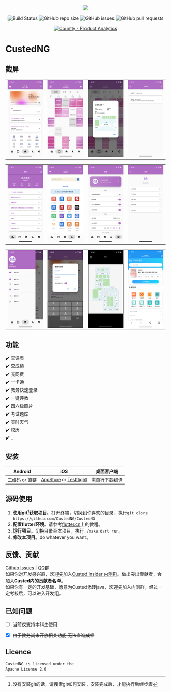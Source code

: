 <p align="center">
  <img width="500px" src="https://raw.githubusercontent.com/CustedNG/CustedNG/master/screenshot/CustedNG.png">
</p>

<p align="center">
    <img alt="Build Status" src="https://api.codemagic.io/apps/5e34f30dcb13955d9f85f43f/5e34f30dcb13955d9f85f43e/status_badge.svg">
    <img alt="GitHub repo size" src="https://img.shields.io/github/repo-size/CustedNG/CustedNG">
    <img alt="GitHub issues" src="https://img.shields.io/github/issues-raw/CustedNG/CustedNG">
    <img alt="GitHub pull requests" src="https://img.shields.io/github/issues-pr/CustedNG/CustedNG">
</p>

<p align="center">
    <a href="https://count.ly/f/badge" rel="nofollow"><img style="width:145px;height:60px" src="https://count.ly/badges/light.svg" alt="Countly - Product Analytics" /></a>
</p>

# CustedNG

## 截屏

<table>
  <tr>
    <td>
		  <img width="200px" src="https://raw.githubusercontent.com/CustedNG/CustedNG/material/screenshot/IMG_3489.PNG">
    </td>
    <td>
      <img width="200px" src="https://raw.githubusercontent.com/CustedNG/CustedNG/material/screenshot/IMG_3490.PNG">
    </td>
    <td>
      <img width="200px" src="https://raw.githubusercontent.com/CustedNG/CustedNG/material/screenshot/IMG_3491.PNG">
    </td>
    <td>
		  <img width="200px" src="https://raw.githubusercontent.com/CustedNG/CustedNG/material/screenshot/IMG_3492.PNG">
    </td>
  </tr>
</table>

<table>
  <tr>
    <td>
      <img width="200px" src="https://raw.githubusercontent.com/CustedNG/CustedNG/material/screenshot/IMG_3493.PNG">
    </td>
    <td>
      <img width="200px" src="https://raw.githubusercontent.com/CustedNG/CustedNG/material/screenshot/IMG_3494.PNG">
    </td>
    <td>
		  <img width="200px" src="https://raw.githubusercontent.com/CustedNG/CustedNG/material/screenshot/IMG_3495.PNG">
    </td>
    <td>
      <img width="200px" src="https://raw.githubusercontent.com/CustedNG/CustedNG/material/screenshot/IMG_3496.PNG">
    </td>
  </tr>
</table>

<table>
  <tr>
    <td>
      <img width="200px" src="https://raw.githubusercontent.com/CustedNG/CustedNG/material/screenshot/IMG_3497.PNG">
    </td>
    <td>
		  <img width="200px" src="https://raw.githubusercontent.com/CustedNG/CustedNG/material/screenshot/IMG_3498.PNG">
    </td>
    <td>
      <img width="200px" src="https://raw.githubusercontent.com/CustedNG/CustedNG/material/screenshot/IMG_3499.PNG">
    </td>
    <td>
      <img width="200px" src="https://raw.githubusercontent.com/CustedNG/CustedNG/material/screenshot/tiku.png">
    </td>
  </tr>
</table>


## 功能
✔️ 查课表  
✔️ 查成绩  
✔️ 充网费  
✔️ 一卡通  
✔️ 教务快速登录  
✔️ 一键评教  
✔️ 四六级照片  
✔️ 考试题库  
✔️ 实时天气  
✔️ 校历  
✔️ ...  

## 安装
|Android|iOS|桌面客户端|
|:--:|:--:|:--:|
|[二维码](https://cust.app/CustedNG.svg) or [直链](https://cust.app/app/apk/downloadUrl)|[AppStore](https://apps.apple.com/cn/app/custed/id1483085363) or [Testflight](https://cust.app/ios)|需自行下载编译|



## 源码使用
1. **使用git[^1]获取项目**。打开终端，切换到你喜欢的目录，执行`git clone https://github.com/CustedNG/CustedNG`
2. **配置flutter环境**。请参考[flutter.cn](https://flutter.cn/docs/get-started/install)上的教程。
3. **运行项目**。切换目录至本项目，执行`./make.dart run`。
4. **修改本项目**。do whatever you want。

## 反馈、贡献
[Github Issues](https://github.com/CustedNG/CustedNG/issues) | [QQ群](https://jq.qq.com/?_wv=1027&k=Hh5Yans4)  
如果你对开发感兴趣，欢迎先加入[Custed Insider 内测群](https://jq.qq.com/?_wv=1027&k=b5Yfv0KF)。做出突出贡献者，会加入**Custed内的贡献者名单**。  
如果你有一定的开发基础，愿意为Custed添砖java，欢迎先加入内测群，经过一定考核后，可以进入开发组。


## 已知问题

- [ ] 当前仅支持本科生使用
- [x] <del>由于教务尚未开放相关功能 无法查询成绩</del>


## Licence

```
CustedNG is licensed under the
Apache License 2.0
```

[^1]: 没有安装git的话，请搜索git如何安装，安装完成后，才能执行后继步骤